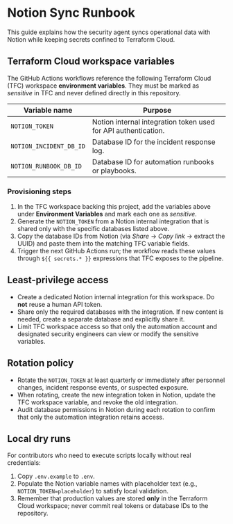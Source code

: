 # Notion Sync Runbook

This guide explains how the security agent syncs operational data with Notion while keeping secrets confined to Terraform Cloud.

## Terraform Cloud workspace variables

The GitHub Actions workflows reference the following Terraform Cloud (TFC) workspace **environment variables**. They must be marked as *sensitive* in TFC and never defined directly in this repository.

| Variable name | Purpose |
| --- | --- |
| `NOTION_TOKEN` | Notion internal integration token used for API authentication. |
| `NOTION_INCIDENT_DB_ID` | Database ID for the incident response log. |
| `NOTION_RUNBOOK_DB_ID` | Database ID for automation runbooks or playbooks. |

### Provisioning steps

1. In the TFC workspace backing this project, add the variables above under **Environment Variables** and mark each one as *sensitive*.
2. Generate the `NOTION_TOKEN` from a Notion internal integration that is shared only with the specific databases listed above.
3. Copy the database IDs from Notion (via *Share* → *Copy link* → extract the UUID) and paste them into the matching TFC variable fields.
4. Trigger the next GitHub Actions run; the workflow reads these values through `${{ secrets.* }}` expressions that TFC exposes to the pipeline.

## Least-privilege access

- Create a dedicated Notion internal integration for this workspace. Do **not** reuse a human API token.
- Share only the required databases with the integration. If new content is needed, create a separate database and explicitly share it.
- Limit TFC workspace access so that only the automation account and designated security engineers can view or modify the sensitive variables.

## Rotation policy

- Rotate the `NOTION_TOKEN` at least quarterly or immediately after personnel changes, incident response events, or suspected exposure.
- When rotating, create the new integration token in Notion, update the TFC workspace variable, and revoke the old integration.
- Audit database permissions in Notion during each rotation to confirm that only the automation integration retains access.

## Local dry runs

For contributors who need to execute scripts locally without real credentials:

1. Copy `.env.example` to `.env`.
2. Populate the Notion variable names with placeholder text (e.g., `NOTION_TOKEN=placeholder`) to satisfy local validation.
3. Remember that production values are stored **only** in the Terraform Cloud workspace; never commit real tokens or database IDs to the repository.
